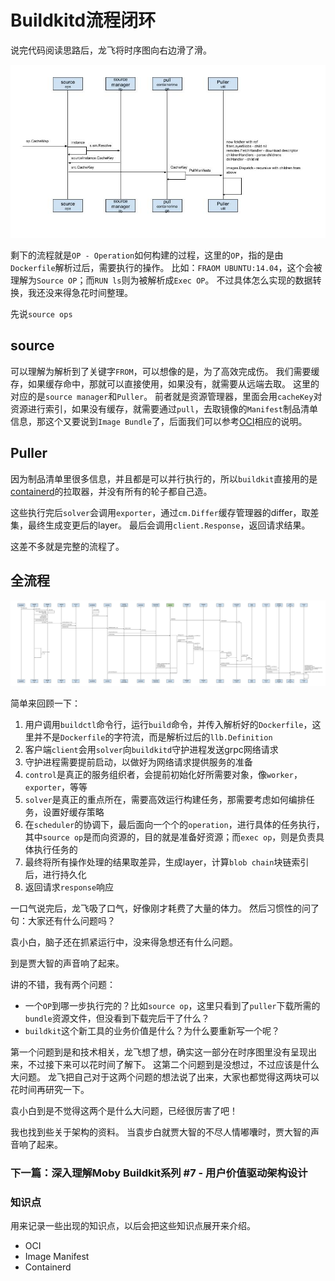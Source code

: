 # Buildkitd流程闭环

说完代码阅读思路后，龙飞将时序图向右边滑了滑。

![BuildctlBuildOp.jpg](./img/BuildctlBuildOp.jpg)

剩下的流程就是`OP - Operation`如何构建的过程，这里的`OP`，指的是由`Dockerfile`解析过后，需要执行的操作。
比如：`FRAOM UBUNTU:14.04`，这个会被理解为`Source OP`；而`RUN ls`则为被解析成`Exec OP`。
不过具体怎么实现的数据转换，我还没来得急花时间整理。

先说`source ops`
## source
可以理解为解析到了关键字`FROM`，可以想像的是，为了高效完成伤。
我们需要缓存，如果缓存命中，那就可以直接使用，如果没有，就需要从远端去取。
这里的对应的是`source manager`和`Puller`。
前者就是资源管理器，里面会用`cacheKey`对资源进行索引，如果没有缓存，就需要通过`pull`，去取镜像的`Manifest`制品清单信息，那这个又要说到`Image Bundle`了，后面我们可以参考[OCI](https://github.com/opencontainers)相应的说明。

## Puller
因为制品清单里很多信息，并且都是可以并行执行的，所以`buildkit`直接用的是[containerd](https://github.com/containerd)的拉取器，并没有所有的轮子都自己造。

这些执行完后`solver`会调用`exporter`，通过`cm.Differ`缓存管理器的differ，取差集，最终生成变更后的layer。
最后会调用`client.Response`，返回请求结果。

这差不多就是完整的流程了。
## 全流程
![BuildctlBuild.jpg](./img/BuildctlBuild.jpg)

简单来回顾一下：
1. 用户调用`buildctl`命令行，运行`build`命令，并传入解析好的`Dockerfile`，这里并不是`Dockerfile`的字符流，而是解析过后的`llb.Definition`
2. 客户端`client`会用`solver`向`buildkitd`守护进程发送grpc网络请求
3. 守护进程需要提前启动，以做好为网络请求提供服务的准备
4. `control`是真正的服务组织者，会提前初始化好所需要对象，像`worker`，`exporter`，等等
5. `solver`是真正的重点所在，需要高效运行构建任务，那需要考虑如何编排任务，设置好缓存策略
6. 在`scheduler`的协调下，最后面向一个个的`operation`，进行具体的任务执行，其中`source op`是而向资源的，目的就是准备好资源；而`exec op`，则是负责具体执行任务的
7. 最终将所有操作处理的结果取差异，生成layer，计算`blob chain`块链索引后，进行持久化
8. 返回请求`response`响应

一口气说完后，龙飞吸了口气，好像刚才耗费了大量的体力。
然后习惯性的问了句：大家还有什么问题吗？

袁小白，脑子还在抓紧运行中，没来得急想还有什么问题。

到是贾大智的声音响了起来。

讲的不错，我有两个问题：
* 一个`OP`到哪一步执行完的？比如`source op`，这里只看到了`puller`下载所需的`bundle`资源文件，但没看到下载完后干了什么？
* `buildkit`这个新工具的业务价值是什么？为什么要重新写一个呢？

第一个问题到是和技术相关，龙飞想了想，确实这一部分在时序图里没有呈现出来，不过接下来可以花时间了解下。
这第二个问题到是没想过，不过应该是什么大问题。
龙飞把自己对于这两个问题的想法说了出来，大家也都觉得这两块可以花时间再研究一下。

袁小白到是不觉得这两个是什么大问题，已经很厉害了吧！

我也找到些关于架构的资料。
当袁步白就贾大智的不尽人情嘟囔时，贾大智的声音响了起来。

### 下一篇：深入理解Moby Buildkit系列 #7 - 用户价值驱动架构设计

### 知识点
用来记录一些出现的知识点，以后会把这些知识点展开来介绍。

* OCI
* Image Manifest
* Containerd

